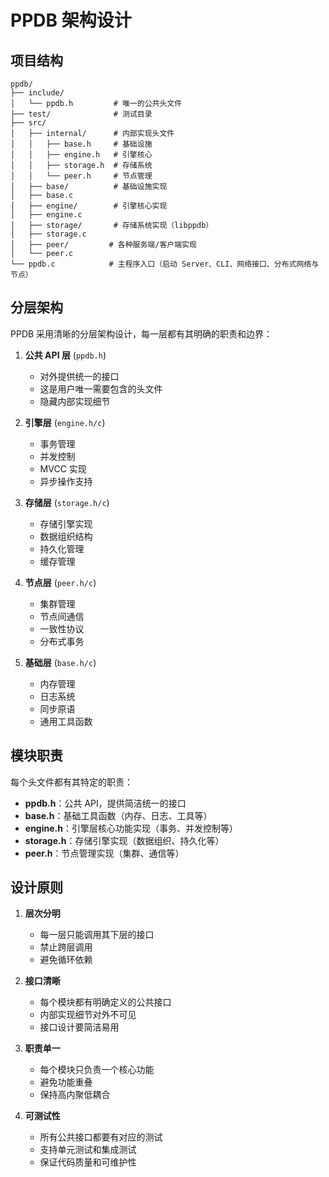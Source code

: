 ﻿# PPDB 架构设计

## 项目结构

```
ppdb/
├── include/
│   └── ppdb.h         # 唯一的公共头文件
├── test/              # 测试目录
├── src/
│   ├── internal/      # 内部实现头文件
│   │   ├── base.h     # 基础设施
│   │   ├── engine.h   # 引擎核心
│   │   ├── storage.h  # 存储系统
│   │   └── peer.h     # 节点管理
│   ├── base/          # 基础设施实现
│   ├── base.c
│   ├── engine/        # 引擎核心实现
│   ├── engine.c
│   ├── storage/       # 存储系统实现（libppdb）
│   ├── storage.c
│   ├── peer/         # 各种服务端/客户端实现
│   └── peer.c
└── ppdb.c            # 主程序入口（启动 Server、CLI、网络接口、分布式网络与节点）
```

## 分层架构

PPDB 采用清晰的分层架构设计，每一层都有其明确的职责和边界：

1. **公共 API 层** (`ppdb.h`)
   - 对外提供统一的接口
   - 这是用户唯一需要包含的头文件
   - 隐藏内部实现细节

2. **引擎层** (`engine.h/c`)
   - 事务管理
   - 并发控制
   - MVCC 实现
   - 异步操作支持

3. **存储层** (`storage.h/c`)
   - 存储引擎实现
   - 数据组织结构
   - 持久化管理
   - 缓存管理

4. **节点层** (`peer.h/c`)
   - 集群管理
   - 节点间通信
   - 一致性协议
   - 分布式事务

5. **基础层** (`base.h/c`)
   - 内存管理
   - 日志系统
   - 同步原语
   - 通用工具函数

## 模块职责

每个头文件都有其特定的职责：

- **ppdb.h**：公共 API，提供简洁统一的接口
- **base.h**：基础工具函数（内存、日志、工具等）
- **engine.h**：引擎层核心功能实现（事务、并发控制等）
- **storage.h**：存储引擎实现（数据组织、持久化等）
- **peer.h**：节点管理实现（集群、通信等）

## 设计原则

1. **层次分明**
   - 每一层只能调用其下层的接口
   - 禁止跨层调用
   - 避免循环依赖

2. **接口清晰**
   - 每个模块都有明确定义的公共接口
   - 内部实现细节对外不可见
   - 接口设计要简洁易用

3. **职责单一**
   - 每个模块只负责一个核心功能
   - 避免功能重叠
   - 保持高内聚低耦合

4. **可测试性**
   - 所有公共接口都要有对应的测试
   - 支持单元测试和集成测试
   - 保证代码质量和可维护性
